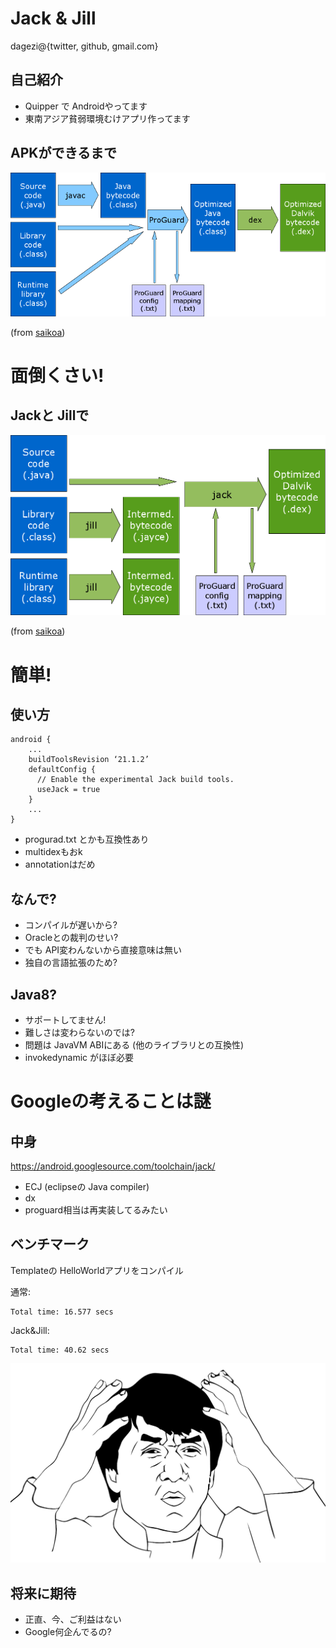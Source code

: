 # Jack & Jill

dagezi@{twitter, github, gmail.com}



## 自己紹介

- Quipper で Androidやってます
- 東南アジア貧弱環境むけアプリ作ってます



## APKができるまで

![old](javac_proguard_dex.png)

(from [saikoa](https://www.saikoa.com/blog/the_upcoming_jack_and_jill_compilers_in_android))



# 面倒くさい!



## Jackと Jillで

![new](jack_jill.png)

(from [saikoa](https://www.saikoa.com/blog/the_upcoming_jack_and_jill_compilers_in_android))



# 簡単!



## 使い方

```
android {
    ...
    buildToolsRevision ‘21.1.2’
    defaultConfig {
      // Enable the experimental Jack build tools.
      useJack = true
    }
    ...
}
```

- progurad.txt とかも互換性あり
- multidexもおk
- annotationはだめ



## なんで?
- コンパイルが遅いから?
- Oracleとの裁判のせい?
 - でも API変わんないから直接意味は無い
- 独自の言語拡張のため?



## Java8?

- サポートしてません!
- 難しさは変わらないのでは?
 - 問題は JavaVM ABIにある (他のライブラリとの互換性)
 - invokedynamic がほぼ必要



# Googleの考えることは謎



## 中身

https://android.googlesource.com/toolchain/jack/

- ECJ (eclipseの Java compiler)
- dx
- proguard相当は再実装してるみたい



## ベンチマーク

Templateの HelloWorldアプリをコンパイル

通常:

```
Total time: 16.577 secs
```

Jack&Jill:

```
Total time: 40.62 secs
```


![j](misc-jackie-chan-l.png)



## 将来に期待

- 正直、今、ご利益はない
- Google何企んでるの?
